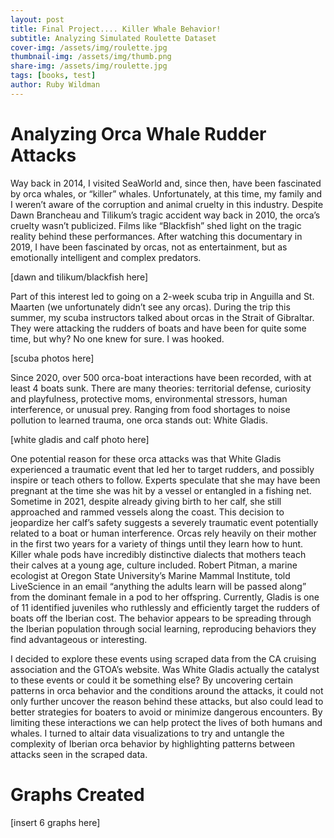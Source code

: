 ```yaml
---
layout: post
title: Final Project.... Killer Whale Behavior!
subtitle: Analyzing Simulated Roulette Dataset
cover-img: /assets/img/roulette.jpg
thumbnail-img: /assets/img/thumb.png
share-img: /assets/img/roulette.jpg
tags: [books, test]
author: Ruby Wildman
---
```



# Analyzing Orca Whale Rudder Attacks

  Way back in 2014, I visited SeaWorld and, since then, have been fascinated by orca whales, or “killer” whales. Unfortunately, at this time, my family and I weren’t aware of the corruption and animal cruelty in this industry. Despite Dawn Brancheau and Tilikum’s tragic accident way back in 2010, the orca’s cruelty wasn’t publicized. Films like “Blackfish” shed light on the tragic reality behind these performances. After watching this documentary in 2019, I have been fascinated by orcas, not as entertainment, but as emotionally intelligent and complex predators.

[dawn and tilikum/blackfish here]
  
  Part of this interest led to going on a 2-week scuba trip in Anguilla and St. Maarten (we unfortunately didn’t see any orcas). During the trip this summer, my scuba instructors talked about orcas in the Strait of Gibraltar. They were attacking the rudders of boats and have been for quite some time, but why? No one knew for sure. I was hooked. 

[scuba photos here]

  Since 2020, over 500 orca-boat interactions have been recorded, with at least 4 boats sunk. There are many theories: territorial defense, curiosity and playfulness, protective moms, environmental stressors, human interference, or unusual prey. Ranging from food shortages to noise pollution to learned trauma, one orca stands out: White Gladis.

[white gladis and calf photo here]

  One potential reason for these orca attacks was that White Gladis experienced a traumatic event that led her to target rudders, and possibly inspire or teach others to follow. Experts speculate that she may have been pregnant at the time she was hit by a vessel or entangled in a fishing net. Sometime in 2021, despite already giving birth to her calf, she still approached and rammed vessels along the coast. This decision to jeopardize her calf’s safety suggests a severely traumatic event potentially related to a boat or human interference. Orcas rely heavily on their mother in the first two years for a variety of things until they learn how to hunt. Killer whale pods have incredibly distinctive dialects that mothers teach their calves at a young age, culture included. Robert Pitman, a marine ecologist at Oregon State University’s Marine Mammal Institute, told LiveScience in an email “anything the adults learn will be passed along” from the dominant female in a pod to her offspring. Currently, Gladis is one of 11 identified juveniles who ruthlessly and efficiently target the rudders of boats off the Iberian cost.  The behavior appears to be spreading through the Iberian population through social learning, reproducing behaviors they find advantageous or interesting.

  I decided to explore these events using scraped data from the CA cruising association and the GTOA’s website. Was White Gladis actually the catalyst to these events or could it be something else? By uncovering certain patterns in orca behavior and the conditions around the attacks, it could not only further uncover the reason behind these attacks, but also could lead to better strategies for boaters to avoid or minimize dangerous encounters. By limiting these interactions we can help protect the lives of both humans and whales. I turned to altair data visualizations to try and untangle the complexity of Iberian orca behavior by highlighting patterns between attacks seen in the scraped data.


# Graphs Created

<!-- Vega libraries -->
<script src="https://cdn.jsdelivr.net/npm/vega@5"></script>
<script src="https://cdn.jsdelivr.net/npm/vega-lite@5"></script>
<script src="https://cdn.jsdelivr.net/npm/vega-embed@6"></script>

<div id="vis"></div>

<script type="text/javascript">
  vegaEmbed('#vis', '/assets/img/orca_contact_vs_wind_speed.json').then(function(result) {
    // Access the Vega view instance as result.view
  }).catch(console.error);
</script>

[insert 6 graphs here]


